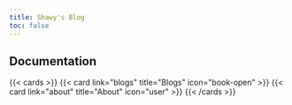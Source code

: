 ```yaml
---
title: Shawy's Blog
toc: false
---
```


## Documentation

{{< cards >}}
  {{< card link="blogs" title="Blogs" icon="book-open" >}}
  {{< card link="about" title="About" icon="user" >}}
{{< /cards >}}
